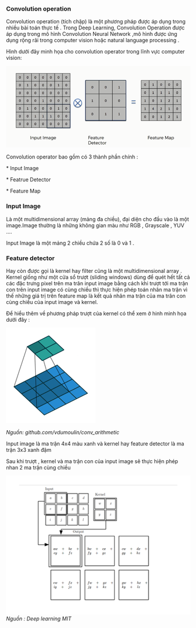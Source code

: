 <h3>Convolution operation</h3> </p>
Convolution operation (tích chập) là một phương pháp được áp dụng trong nhiều bài toán thực tế . Trong Deep Learning, Convolution Operation được áp dụng trong mô hình Convolution Neural Network ,mô hình được ứng dụng rộng rãi trong computer vision hoặc natural language processing .</p>
Hình dưới đây minh họa cho convolution operator trong lĩnh vực computer vision:</p> 
<img src="img/img_convolution2.png"> </p>
Convolution operator bao gồm có 3 thành phần chính :</p>
* Input Image  </P> 
* Featrue Detector </p>
* Feature Map </p>
<h3>Input Image </h3> </p>
Là một multidimensional array (mảng đa chiều), đại diện cho đầu vào là một image.Image thường là những không gian màu như RGB , Grayscale , YUV ....</p>
Input Image là một mảng 2 chiều chứa 2 số là 0 và 1 .</p>
<h3>Feature detector</h3>
Hay còn được gọi là kernel hay filter cũng là một multidimensional array . Kernel giống như một cửa sổ trượt (sliding windows) dùng để quét hết tất cả các đặc trưng pixel trên ma trân input image bằng cách khi trượt tới ma trận con trên input image có cùng chiều thì thực hiện phép toán nhân ma trận vì thế những giá trị trên feature map là kết quả nhân ma trận của ma trân con cùng chiều của input image và kernel.</p>
Để hiểu thêm về phương pháp trượt của kernel có thể xem ở hinh minh họa dưới đây :</p>
<p>
<img src ='img/no_padding_no_strides.gif'>
</p>
<em> Nguồn: github.com/vdumoulin/conv_arithmetic</em> </p>
Input image là ma trận 4x4 màu xanh và kernel hay feature detector là ma trận 3x3 xanh đậm </p>
Sau khi trượt , kernel và ma trận con của input image sẽ thực hiện phép nhan 2 ma trận cùng chiều </p>
<p>
<img src = 'img/img_convole.png' alt ='hình ming họa'/> <em>Nguồn : Deep learning MIT </em>
</p>

